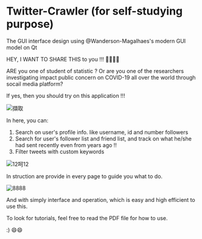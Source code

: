 # Twitter-Crawler  (for self-studying purpose)
The GUI interface design using @Wanderson-Magalhaes's modern GUI model on Qt


HEY, I WANT TO SHARE THIS to you !!! 🥳🥳🥳🥳

ARE you one of student of statistic ? Or are you one of the researchers investigating impact public concern on COVID-19 all over the world through socail media platform?

If yes, then you should try on this application !!!

![擷取](https://user-images.githubusercontent.com/79691025/140644168-709475e3-11f2-42f5-9694-60cda695c3ac.PNG)


In here, you can:

  1) Search on user's profile info. like username, id and number followers
  3) Search for user's follower list and friend list, and track on what he/she had sent recently even from years ago !!
  4) Filter tweets with custom keywords


![12呵12](https://user-images.githubusercontent.com/79691025/140162140-d2d29dc7-cc51-4b6c-921f-d93ab0d55d49.PNG)



In struction are provide in every page to guide you what to do.

![8888](https://user-images.githubusercontent.com/79691025/140162128-19a59845-fa3c-4c8c-bc21-4b832452b8fb.PNG)


And with simply interface and operation, which is easy and high efficient to use this.

To look for tutorials, feel free to read the PDF file for how to use.

:)
😄😄
